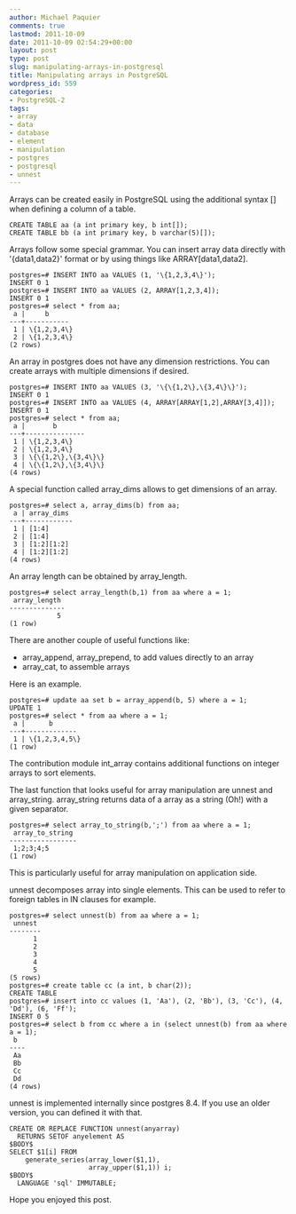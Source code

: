 ```yaml
---
author: Michael Paquier
comments: true
lastmod: 2011-10-09
date: 2011-10-09 02:54:29+00:00
layout: post
type: post
slug: manipulating-arrays-in-postgresql
title: Manipulating arrays in PostgreSQL
wordpress_id: 559
categories:
- PostgreSQL-2
tags:
- array
- data
- database
- element
- manipulation
- postgres
- postgresql
- unnest
---
```


Arrays can be created easily in PostgreSQL using the additional syntax [] when defining a column of a table.

    CREATE TABLE aa (a int primary key, b int[]);
    CREATE TABLE bb (a int primary key, b varchar(5)[]);

Arrays follow some special grammar. You can insert array data directly with '\{data1,data2\}' format or by using things like ARRAY[data1,data2].

    postgres=# INSERT INTO aa VALUES (1, '\{1,2,3,4\}');
    INSERT 0 1
    postgres=# INSERT INTO aa VALUES (2, ARRAY[1,2,3,4]);
    INSERT 0 1
    postgres=# select * from aa;
     a |     b     
    ---+-----------
     1 | \{1,2,3,4\}
     2 | \{1,2,3,4\}
    (2 rows)

An array in postgres does not have any dimension restrictions. You can create arrays with multiple dimensions if desired.

    postgres=# INSERT INTO aa VALUES (3, '\{\{1,2\},\{3,4\}\}');
    INSERT 0 1
    postgres=# INSERT INTO aa VALUES (4, ARRAY[ARRAY[1,2],ARRAY[3,4]]);
    INSERT 0 1
    postgres=# select * from aa;
     a |       b       
    ---+---------------
     1 | \{1,2,3,4\}
     2 | \{1,2,3,4\}
     3 | \{\{1,2\},\{3,4\}\}
     4 | \{\{1,2\},\{3,4\}\}
    (4 rows)

A special function called array_dims allows to get dimensions of an array.

    postgres=# select a, array_dims(b) from aa;
     a | array_dims 
    ---+------------
     1 | [1:4]
     2 | [1:4]
     3 | [1:2][1:2]
     4 | [1:2][1:2]
    (4 rows)

An array length can be obtained by array_length.

    postgres=# select array_length(b,1) from aa where a = 1;
     array_length 
    --------------
                5
    (1 row)

There are another couple of useful functions like:

  * array_append, array_prepend, to add values directly to an array	
  * array_cat, to assemble arrays

Here is an example.

    postgres=# update aa set b = array_append(b, 5) where a = 1;
    UPDATE 1
    postgres=# select * from aa where a = 1;
     a |      b      
    ---+-------------
     1 | \{1,2,3,4,5\}
    (1 row)

The contribution module int_array contains additional functions on integer arrays to sort elements.

The last function that looks useful for array manipulation are unnest and array_string. array_string returns data of a array as a string (Oh!) with a given separator.

    postgres=# select array_to_string(b,';') from aa where a = 1;
     array_to_string 
    -----------------
     1;2;3;4;5
    (1 row)

This is particularly useful for array manipulation on application side.

unnest decomposes array into single elements. This can be used to refer to foreign tables in IN clauses for example.

    postgres=# select unnest(b) from aa where a = 1;
     unnest 
    --------
          1
          2
          3
          4
          5
    (5 rows)
    postgres=# create table cc (a int, b char(2));
    CREATE TABLE
    postgres=# insert into cc values (1, 'Aa'), (2, 'Bb'), (3, 'Cc'), (4, 'Dd'), (6, 'Ff');
    INSERT 0 5
    postgres=# select b from cc where a in (select unnest(b) from aa where a = 1);
     b  
    ----
     Aa
     Bb
     Cc
     Dd
    (4 rows)

unnest is implemented internally since postgres 8.4. If you use an older version, you can defined it with that.

    CREATE OR REPLACE FUNCTION unnest(anyarray)
      RETURNS SETOF anyelement AS
    $BODY$
    SELECT $1[i] FROM
        generate_series(array_lower($1,1),
                        array_upper($1,1)) i;
    $BODY$
      LANGUAGE 'sql' IMMUTABLE;

Hope you enjoyed this post.
